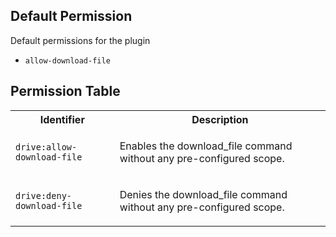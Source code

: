 ## Default Permission

Default permissions for the plugin

- `allow-download-file`

## Permission Table

<table>
<tr>
<th>Identifier</th>
<th>Description</th>
</tr>


<tr>
<td>

`drive:allow-download-file`

</td>
<td>

Enables the download_file command without any pre-configured scope.

</td>
</tr>

<tr>
<td>

`drive:deny-download-file`

</td>
<td>

Denies the download_file command without any pre-configured scope.

</td>
</tr>
</table>
